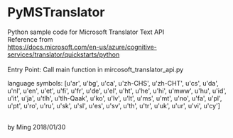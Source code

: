 # PyMSTranslator
Python sample code for Microsoft Translator Text API<br>
Reference from<br>
https://docs.microsoft.com/en-us/azure/cognitive-services/translator/quickstarts/python<br>
<br>
Entry Point: Call main function in mircosoft_translator_api.py

language symbols:
[u'ar', u'bg', u'ca', u'zh-CHS', u'zh-CHT', u'cs', u'da', u'nl', u'en', 
u'et', u'fi', u'fr', u'de', u'el', u'ht', u'he', u'hi', u'mww', u'hu', 
u'id', u'it', u'ja', u'tlh', u'tlh-Qaak', u'ko', u'lv', u'lt', u'ms', 
u'mt', u'no', u'fa', u'pl', u'pt', u'ro', u'ru', u'sk', u'sl', u'es', 
u'sv', u'th', u'tr', u'uk', u'ur', u'vi', u'cy']

<br>
by Ming 2018/01/30
